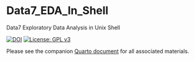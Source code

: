 # Data7_EDA_In_Shell

Data7 Exploratory Data Analysis in Unix Shell

[![DOI](https://zenodo.org/badge/540628176.svg)](https://zenodo.org/badge/latestdoi/540628176) [![License: GPL v3](https://img.shields.io/badge/License-GPLv3-blue.svg)](https://www.gnu.org/licenses/gpl-3.0)

Please see the companion [Quarto document](https://gchism94.github.io/Data7_EDA_In_Shell/) for all associated materials.
